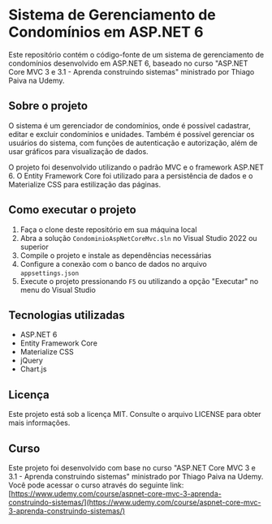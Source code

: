 # Sistema de Gerenciamento de Condomínios em ASP.NET 6

Este repositório contém o código-fonte de um sistema de gerenciamento de condomínios desenvolvido em ASP.NET 6, baseado no curso "ASP.NET Core MVC 3 e 3.1 - Aprenda construindo sistemas" ministrado por Thiago Paiva na Udemy.

## Sobre o projeto

O sistema é um gerenciador de condomínios, onde é possível cadastrar, editar e excluir condomínios e unidades. Também é possível gerenciar os usuários do sistema, com funções de autenticação e autorização, além de usar gráficos para visualização de dados.

O projeto foi desenvolvido utilizando o padrão MVC e o framework ASP.NET 6. O Entity Framework Core foi utilizado para a persistência de dados e o Materialize CSS para estilização das páginas.

## Como executar o projeto

1. Faça o clone deste repositório em sua máquina local
2. Abra a solução `CondominioAspNetCoreMvc.sln` no Visual Studio 2022 ou superior
3. Compile o projeto e instale as dependências necessárias
4. Configure a conexão com o banco de dados no arquivo `appsettings.json`
5. Execute o projeto pressionando `F5` ou utilizando a opção "Executar" no menu do Visual Studio

## Tecnologias utilizadas

- ASP.NET 6
- Entity Framework Core
- Materialize CSS
- jQuery
- Chart.js

## Licença

Este projeto está sob a licença MIT. Consulte o arquivo LICENSE para obter mais informações.

## Curso

Este projeto foi desenvolvido com base no curso "ASP.NET Core MVC 3 e 3.1 - Aprenda construindo sistemas" ministrado por Thiago Paiva na Udemy. Você pode acessar o curso através do seguinte link: [https://www.udemy.com/course/aspnet-core-mvc-3-aprenda-construindo-sistemas/](https://www.udemy.com/course/aspnet-core-mvc-3-aprenda-construindo-sistemas/)

